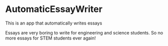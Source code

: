 # AutomaticEssayWriter
This is an app that automatically writes essays

Essays are very boring to write for engineering and science students. So no more essays for STEM students ever again!
